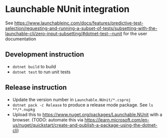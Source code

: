 # Launchable NUnit integration
See https://www.launchableinc.com/docs/features/predictive-test-selection/requesting-and-running-a-subset-of-tests/subsetting-with-the-launchable-cli/zero-input-subsetting/#dotnet-test--nunit for the user documentation

## Development instruction
* `dotnet build` to build
* `dotnet test` to run unit tests

## Release instruction
* Update the version number in `Launchable.NUnit/*.csproj`
* `dotnet pack -c Release` to produce a release mode package. See `ls **/*.nupkg`
* Upload this to https://www.nuget.org/packages/Launchable.NUnit with a browser.
  (TODO: automate this via https://learn.microsoft.com/en-us/nuget/quickstart/create-and-publish-a-package-using-the-dotnet-cli)